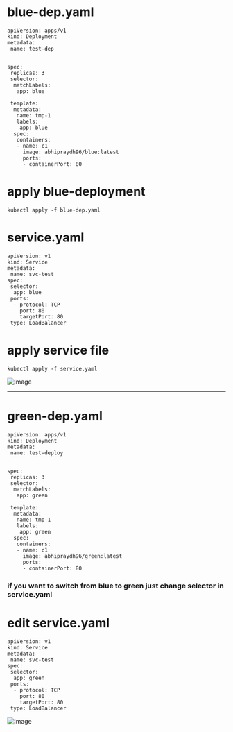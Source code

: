 # blue-dep.yaml
````
apiVersion: apps/v1
kind: Deployment
metadata: 
 name: test-dep


spec:
 replicas: 3
 selector: 
  matchLabels:
   app: blue

 template:
  metadata: 
   name: tmp-1
   labels:
    app: blue
  spec:
   containers:
   - name: c1
     image: abhipraydh96/blue:latest
     ports:
     - containerPort: 80
````
# apply blue-deployment 
````
kubectl apply -f blue-dep.yaml

````
# service.yaml
````
apiVersion: v1
kind: Service
metadata:
 name: svc-test
spec:
 selector:
  app: blue
 ports:
  - protocol: TCP
    port: 80
    targetPort: 80
 type: LoadBalancer
````
# apply service file
````
kubectl apply -f service.yaml
````
![image](https://github.com/user-attachments/assets/bb4c2ff0-1aac-4ad8-a70e-f719193ddeff)



---
# green-dep.yaml
````
apiVersion: apps/v1
kind: Deployment
metadata: 
 name: test-deploy


spec:
 replicas: 3
 selector: 
  matchLabels:
   app: green

 template:
  metadata: 
   name: tmp-1
   labels:
    app: green
  spec:
   containers:
   - name: c1
     image: abhipraydh96/green:latest
     ports:
     - containerPort: 80
````
### if you want to switch from blue to green just change selector in service.yaml

# edit service.yaml

````
apiVersion: v1
kind: Service
metadata:
 name: svc-test
spec:
 selector:
  app: green
 ports:
  - protocol: TCP
    port: 80
    targetPort: 80
 type: LoadBalancer
````

![image](https://github.com/user-attachments/assets/00ab54bf-da1a-4a4b-bcd6-9bea18602555)


